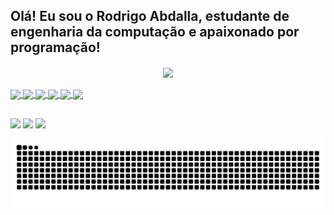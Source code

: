 ## Olá! Eu sou o Rodrigo Abdalla, estudante de engenharia da computação e apaixonado por programação!
<div align="center">
  <a href="https://github.com/RodrigoAbdalla">
  <img align="center" src="https://github-readme-stats.vercel.app/api?username=RodrigoAbdalla&show_icons=true&theme=algolia&include_all_commits=true&count_private=true&hide=issues,prs,contribs"/>
</div>
<div style="display: inline_block"><br>
  <img align="center"  src="https://img.shields.io/badge/JavaScript-323330?style=for-the-badge&logo=javascript&logoColor=F7DF1E">
  <img align="center"  src="https://img.shields.io/badge/CSS3-1572B6?style=for-the-badge&logo=css3&logoColor=white">
  <img align="center"  src="https://img.shields.io/badge/HTML5-E34F26?style=for-the-badge&logo=html5&logoColor=white">
  <img align="center"  src="https://img.shields.io/badge/Python-14354C?style=for-the-badge&logo=python&logoColor=white">
  <img align="center"  src="https://img.shields.io/badge/C-00599C?style=for-the-badge&logo=c&logoColor=white">
  <img align="center"  src="https://img.shields.io/badge/Java-ED8B00?style=for-the-badge&logo=java&logoColor=white">
</div>
  
  
  ##
 
<div> 
  <a align="left" href="https://instagram.com/rodrigo.abdalla" target="_blank"><img src="https://img.shields.io/badge/Instagram-E4405F?style=for-the-badge&logo=instagram&logoColor=white" target="_blank"></a>
  <a align="center" href = "mailto:rodrigo_abdalla@outlook.com"><img src="https://img.shields.io/badge/-Gmail-%23333?style=for-the-badge&logo=gmail&logoColor=white" target="_blank"></a>
  <a align="right" href="https://www.linkedin.com/in/rodrigo-abdalla-83511a163" target="_blank"><img src="https://img.shields.io/badge/LinkedIn-0077B5?style=for-the-badge&logo=linkedin&logoColor=white" target="_blank"></a> 
 </div>
  
  ![Snake animation](https://github.com/RodrigoAbdalla/RodrigoAbdalla/blob/output/github-contribution-grid-snake.svg)
 

